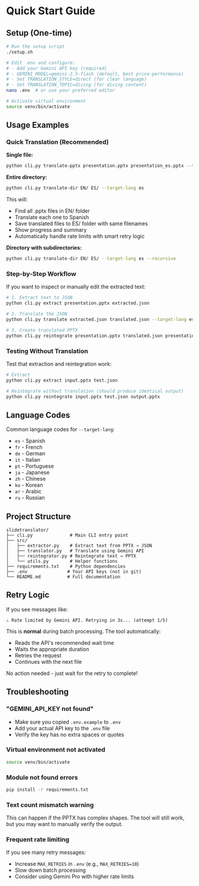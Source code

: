 # Quick Start Guide

## Setup (One-time)

```bash
# Run the setup script
./setup.sh

# Edit .env and configure:
# - Add your Gemini API key (required)
# - GEMINI_MODEL=gemini-2.5-flash (default, best price-performance)
# - Set TRANSLATION_STYLE=direct (for clear language)
# - Set TRANSLATION_TOPIC=diving (for diving content)
nano .env  # or use your preferred editor

# Activate virtual environment
source venv/bin/activate
```

## Usage Examples

### Quick Translation (Recommended)

**Single file:**
```bash
python cli.py translate-pptx presentation.pptx presentation_es.pptx --target-lang es
```

**Entire directory:**
```bash
python cli.py translate-dir EN/ ES/ --target-lang es
```

This will:
- Find all .pptx files in EN/ folder
- Translate each one to Spanish
- Save translated files to ES/ folder with same filenames
- Show progress and summary
- Automatically handle rate limits with smart retry logic

**Directory with subdirectories:**
```bash
python cli.py translate-dir EN/ ES/ --target-lang es --recursive
```

### Step-by-Step Workflow
If you want to inspect or manually edit the extracted text:

```bash
# 1. Extract text to JSON
python cli.py extract presentation.pptx extracted.json

# 2. Translate the JSON
python cli.py translate extracted.json translated.json --target-lang es

# 3. Create translated PPTX
python cli.py reintegrate presentation.pptx translated.json presentation_es.pptx
```

### Testing Without Translation
Test that extraction and reintegration work:
```bash
# Extract
python cli.py extract input.pptx test.json

# Reintegrate without translation (should produce identical output)
python cli.py reintegrate input.pptx test.json output.pptx
```

## Language Codes

Common language codes for `--target-lang`:
- `es` - Spanish
- `fr` - French
- `de` - German
- `it` - Italian
- `pt` - Portuguese
- `ja` - Japanese
- `zh` - Chinese
- `ko` - Korean
- `ar` - Arabic
- `ru` - Russian

## Project Structure

```
slidetranslator/
├── cli.py              # Main CLI entry point
├── src/
│   ├── extractor.py    # Extract text from PPTX → JSON
│   ├── translator.py   # Translate using Gemini API
│   ├── reintegrator.py # Reintegrate text → PPTX
│   └── utils.py        # Helper functions
├── requirements.txt    # Python dependencies
├── .env               # Your API keys (not in git)
└── README.md          # Full documentation
```

## Retry Logic

If you see messages like:
```
⚠ Rate limited by Gemini API. Retrying in 3s... (attempt 1/5)
```

This is **normal** during batch processing. The tool automatically:
- Reads the API's recommended wait time
- Waits the appropriate duration
- Retries the request
- Continues with the next file

No action needed - just wait for the retry to complete!

## Troubleshooting

### "GEMINI_API_KEY not found"
- Make sure you copied `.env.example` to `.env`
- Add your actual API key to the `.env` file
- Verify the key has no extra spaces or quotes

### Virtual environment not activated
```bash
source venv/bin/activate
```

### Module not found errors
```bash
pip install -r requirements.txt
```

### Text count mismatch warning
This can happen if the PPTX has complex shapes. The tool will still work, but you may want to manually verify the output.

### Frequent rate limiting
If you see many retry messages:
- Increase `MAX_RETRIES` in `.env` (e.g., `MAX_RETRIES=10`)
- Slow down batch processing
- Consider using Gemini Pro with higher rate limits
